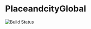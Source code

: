 # PlaceandcityGlobal

[![Build Status](https://travis-ci.org/aacedo/PlaceandcityGlobal.svg?branch=master)](https://travis-ci.org/aacedo/PlaceandcityGlobal)
